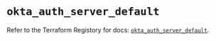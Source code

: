# `okta_auth_server_default`

Refer to the Terraform Registory for docs: [`okta_auth_server_default`](https://registry.terraform.io/providers/okta/okta/4.3.0/docs/resources/auth_server_default).
